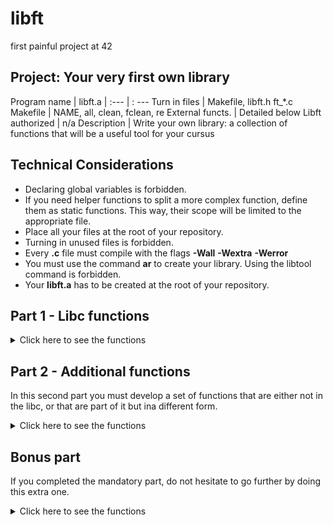 # libft
first painful project at 42

## Project: Your very first own library

Program name | libft.a
| :--- | : ---
Turn in files | Makefile, libft.h ft_*.c
Makefile | NAME, all, clean, fclean, re
External functs. | Detailed below
Libft authorized | n/a
Description | Write your own library: a collection of functions that will be a useful tool for your cursus

## Technical Considerations

* Declaring global variables is forbidden.
* If you need helper functions to split a more complex function, define them as static
functions. This way, their scope will be limited to the appropriate file.
* Place all your files at the root of your repository.
* Turning in unused files is forbidden.
* Every **.c** file must compile with the flags **-Wall** **-Wextra** **-Werror**
* You must use the command **ar** to create your library. Using the libtool command is forbidden.
* Your **libft.a** has to be created at the root of your repository.

## Part 1 - Libc functions

<details>
<summary> Click here to see the functions </summary>
Those functions are from the libc library. The goal is to have the same prototypes and implement the same behaviors as the originals. They must comply with the way they are defined in their **man**. The only difference will be their names. They will begin with the '**ft_**' prefix. For instance, strlen becomes ft_strlen.

• isalpha
• isdigit
• isalnum
• isascii
• isprint
• strlen
• memset
• bzero
• memcpy
• memmove
• strlcpy
• strlcat
• toupper
• tolower
• strchr
• strrchr
• strncmp
• memchr
• memcmp
• strnstr
• ato
• calloc
• strdup
</details>

## Part 2 - Additional functions
In this second part you must develop a set of functions that are either not in the libc, or that are part of it but ina different form.

<details>
<summary> Click here to see the functions </summary>
**ft_substr**
Function name | ft_substr
| :--- | :---
Prototype | char *ft_substr(char const *s, unsigned int start, size_t len);
Turn in files | -
Parameters | s: The string from which to create the substring &nbsp; start: The start index of the substring in the string 's'. &nbsp; len: The maximum length of the substring.
Return value | The substring or NULL if the allocation fails.
External functs. | malloc
Description | Allocates (with malloc) and returns a substring from the string 's'. The substring begins at index 'start' and is of maximum size 'len'.

**ft_strjoin**
Function name | ft_strjoin
| :--- | :---
Prototype | char *ft_strjoin(char const *s1, char const *s2);
Turn in files | -
Parameters | s1: The prefix string and s2: The suffix string
Return value | The new string or NULL if the allocation fails.
External functs. | malloc
Description | Allocates (with malloc(3)) and returns a new
string, which is the result of the concatenation
of ’s1’ and ’s2’.

**ft_strtrim**
Function name | ft_strtrim
| :--- | :---
Prototype | char *ft_strtrim(char const *s1, char const *set);
Turn in files | -
Parameters | s1: The string to be trimmed and set: The reference set of characters to trim.
Return value | The trimmed string or NULL if the allocation fails.
External funcs. | malloc
Description | Allocates (with malloc(3)) and returns a copy of
’s1’ with the characters specified in ’set’ removed
from the beginning and the end of the string.

**ft_split**
Function name | ft_split
| :--- | :---
Prototype | char **ft_split(char const *s, char c);
Turn in files | -
Parameters | s: The string to be split and c: The delimiter character
Return value | The array of new strings resulting from the split or NULL if the allocation fails.
External funcs. | malloc, free
Description | Allocates (with malloc(3)) and returns an array
of strings obtained by splitting ’s’ using the
character ’c’ as a delimiter. The array must end
with a NULL pointer.

**ft_itoa**
Function name | ft_itoa
| :--- | :---
Prototype | char *ft_itoa(int n);
Turn in files | -
Parameters | n: the integer to convert.
Return value | The string representing the integer or NULL if the allocation fails.
External funcs. | malloc
Description | Allocates (with malloc(3)) and returns a string
representing the integer received as an argument.
Negative numbers must be handled.

**ft_strmapi**
Function name | ft_strmapi
| :--- | :---
Prototype | char *ft_strmapi(char const *s, char (*f)(unsigned
int, char));
Turn in files | -
Parameters | s: The string on which to iterate and f: The function to apply on each character.
Return value | The string created from the successive applications
of 'f' or NULL if the allocation fails.
External funcs. | malloc
Description | Applies the function ’f’ to each character of the
string ’s’, and passing its index as first argument
to create a new string (with malloc(3)) resulting
from successive applications of ’f’.

**ft_striteri**
Function name | ft_striteri
| :--- | :---
Prototype | void ft_striteri(char *s, void (*f)(unsigned int,
char*));
Turn in files | -
Parameters | s: The string on which to iterate and f: The function to apply on each character
Return value | None
External funcs. | None
Description | Applies the function ’f’ on each character of
the string passed as argument, passing its index
as first argument. Each character is passed by
address to ’f’ to be modified if necessary.

**ft_putchar_fd**
Function name | ft_putchar_fd
| :--- | :---
Prototype | void ft_putchar_fd(char c, int fd);
Turn in files | -
Parameters | c: The character to output and fdL The file descriptor on which to write.
Return value | None
External funcs. | write
Description | Outputs the character ’c’ to the given file
descriptor.

**ft_putstr_fd**
Function name | ft_putstr_fd
| :--- | :---
Prototype | void ft_putstr_fd(char *s, int fd);
Turn in files | -
Parameters | s: The string to output and fd: The file descriptor on which to write.
Return value | None
External funcs. | write
Description | Outputs the string ’s’ to the given file
descriptor.

**ft_putendl_fd**
Function name | ft_putendl_fd
| :--- | :---
Prototype | void ft_putendl_fd(char *s, int fd);
Turn in files | -
Parameters | s: The string to output and fd: The file descriptor on which to write.
Return value | None
External funcs. | write
Description | Outputs the integer ’n’ to the given file
descriptor.

**ft_putnbr_fd**
Function name | ft_putnbr_fd
| :--- | :---
Prototype | 
Turn in files | -
Parameters | s: The string to output and fd: The file descriptor on which to write.
Return value | None
External funcs. | write
Description | Outputs the integer ’n’ to the given file
descriptor.
</details>

## Bonus part

If you completed the mandatory part, do not hesitate to go further by doing this extra one.

<details>
<summary> Click here to see the functions </summary>

Functions to manipulate memory and strings is very useful. But you will soon discover
that manipulating lists is even more useful.
You have to use the following structure to represent a node of your list. Add its
declaration to your libft.h file:
```c
typedef struct s_list
{
	void			*content;
	struct s_list	*next;
}					t_list;
```
The members of the t_list struct are:
• content: The data contained in the node.
void * allows to store any kind of data.
• next: The address of the next node, or NULL if the next node is the last one.
In your Makefile, add a make bonus rule to add the bonus functions to your libft.a


**ft_lstnew**
Function name | ft_lstnew
| :--- | :---
Prototype | t_list *ft_lstnew(void *content);
Turn in files | -
Parameters | content: The content to create the node with.
Return value | The new node
External funcs. | malloc
Description | Allocates (with malloc(3)) and returns a new node.
The member variable ’content’ is initialized with
the value of the parameter ’content’. The variable
’next’ is initialized to NULL.

**ft_lstadd_front**
Function name | ft_lstadd_front
| :--- | :---
Prototype | 
Turn in files | -
Parameters | 
Return value | 
External funcs. | 
Description |

**ft_**
Function name | 
| :--- | :---
Prototype | 
Turn in files | -
Parameters | 
Return value | 
External funcs. | 
Description |

**ft_**
Function name | 
| :--- | :---
Prototype | 
Turn in files | -
Parameters | 
Return value | 
External funcs. | 
Description |

**ft_**
Function name | 
| :--- | :---
Prototype | 
Turn in files | -
Parameters | 
Return value | 
External funcs. | 
Description |

**ft_**
Function name | 
| :--- | :---
Prototype | 
Turn in files | -
Parameters | 
Return value | 
External funcs. | 
Description |

**ft_**
Function name | 
| :--- | :---
Prototype | 
Turn in files | -
Parameters | 
Return value | 
External funcs. | 
Description |

**ft_**
Function name | 
| :--- | :---
Prototype | 
Turn in files | -
Parameters | 
Return value | 
External funcs. | 
Description |

**ft_**
Function name | 
| :--- | :---
Prototype | 
Turn in files | -
Parameters | 
Return value | 
External funcs. | 
Description |

</details>